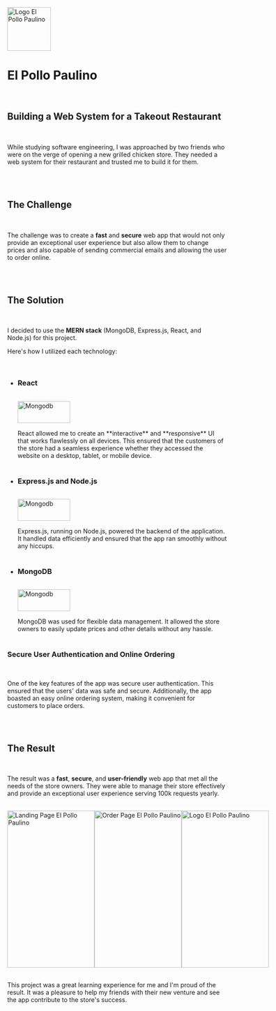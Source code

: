 <link href="./project.css" rel="stylesheet"></link>
<div class="logoContainer">

<img src="/img/icons/paulino.png" alt="Logo El Pollo Paulino" style="width:100px;height:100px"> 
<h1>El Pollo Paulino</h1>
</div>
<br/>

## Building a Web System for a Takeout Restaurant

<br/>

While studying software engineering, I was approached by two friends who were on the verge of opening a new grilled chicken store. They needed a web system for their restaurant and trusted me to build it for them.

<br/>
<br/>

## The Challenge

<br/>

The challenge was to create a **fast** and **secure** web app that would not only provide an exceptional user experience but also allow them to change prices and also capable of sending commercial emails and allowing the user to order online.

<br/>
<br/>

## The Solution

<br/>

I decided to use the **MERN stack** (MongoDB, Express.js, React, and Node.js) for this project.

Here's how I utilized each technology:

<br/>

<ul class="tech-showcase">
<li class="tech-card">

### React

<img src="/img/tech/react.svg" alt="Mongodb" style="width:50%;height:50px;margin:15px 0;">
<br/>
React allowed me to create an **interactive** and **responsive** UI that works flawlessly on all devices. This ensured that the customers of the store had a seamless experience whether they accessed the website on a desktop, tablet, or mobile device.
<br/>
<br/>
</li>
<li class="tech-card">

### Express.js and Node.js

<img src="/img/tech/express-js.svg" alt="Mongodb" style="width:50%;height:50px;margin:15px 0;">
<br/>
Express.js, running on Node.js, powered the backend of the application. It handled data efficiently and ensured that the app ran smoothly without any hiccups.
<br/>
<br/>
</li>
<li class="tech-card">

### MongoDB

<img src="/img/tech/mongodb.svg" alt="Mongodb" style="width:50%;height:50px;margin:15px 0;">
<br/>
MongoDB was used for flexible data management. It allowed the store owners to easily update prices and other details without any hassle.
<br/>
<br/>
</li>
</ul>

### Secure User Authentication and Online Ordering

<br/>

One of the key features of the app was secure user authentication. This ensured that the users' data was safe and secure. Additionally, the app boasted an easy online ordering system, making it convenient for customers to place orders.

<br/>
<br/>

## The Result

<br/>

The result was a **fast**, **secure**, and **user-friendly** web app that met all the needs of the store owners. They were able to manage their store effectively and provide an exceptional user experience serving 100k requests yearly.
<br/>
<br/>

<div style="display:flex;flex-direction:row;width:100%;justify-content:space-evenly;align-items:center">
    <img src="/img/paulino/paulino-landing.png" alt="Landing Page El Pollo Paulino" style="width:200px;height:360px;vertical-align:middle">
    <img src="/img/paulino/paulino-order.png" alt="Order Page El Pollo Paulino" style="width:200px;height:360px;vertical-align:middle">
    <img src="/img/paulino/paulino-login.png" alt="Logo El Pollo Paulino" style="width:200px;height:360px;vertical-align:middle">
</div>
<br/>

This project was a great learning experience for me and I'm proud of the result. It was a pleasure to help my friends with their new venture and see the app contribute to the store's success.
